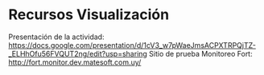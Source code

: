 # Recursos Visualización    

Presentación de la actividad: https://docs.google.com/presentation/d/1cV3_w7pWaeJmsACPXTRPQjTZ-_ELHhOfu56FVQUT2ng/edit?usp=sharing
Sitio de prueba Monitoreo Fort: http://fort.monitor.dev.matesoft.com.uy/